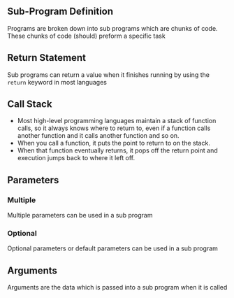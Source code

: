 ## Sub-Program Definition
Programs are broken down into sub programs which are chunks of code.
These chunks of code (should) preform a specific task
## Return Statement
Sub programs can return a value when it finishes running by using the `return` keyword in most languages
## Call Stack
- Most high-level programming languages maintain a stack of function calls, so it always knows where to return to, even if a function calls another function and it calls another function and so on.
- When you call a function, it puts the point to return to on the stack.
- When that function eventually returns, it pops off the return point and execution jumps back to where it left off.
## Parameters
### Multiple
Multiple parameters can be used in a sub program 
### Optional
Optional parameters or default parameters can be used in a sub program
## Arguments
Arguments are the data which is passed into a sub program when it is called

